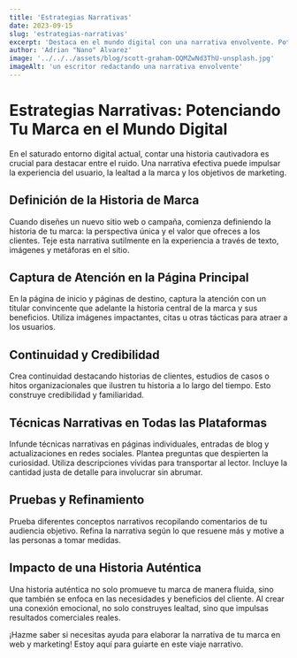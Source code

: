 ```yaml
---
title: 'Estrategias Narrativas'
date: 2023-09-15
slug: 'estrategias-narrativas'
excerpt: 'Destaca en el mundo digital con una narrativa envolvente. Potencia la experiencia del usuario, lealtad a la marca y metas de marketing.'
author: 'Adrian "Nano" Alvarez'
image: '../../../assets/blog/scott-graham-OQMZwNd3ThU-unsplash.jpg'
imageAlt: 'un escritor redactando una narrativa envolvente'
---
```


# Estrategias Narrativas: Potenciando Tu Marca en el Mundo Digital

En el saturado entorno digital actual, contar una historia cautivadora es crucial para destacar entre el ruido. Una narrativa efectiva puede impulsar la experiencia del usuario, la lealtad a la marca y los objetivos de marketing.

## Definición de la Historia de Marca

Cuando diseñes un nuevo sitio web o campaña, comienza definiendo la historia de tu marca: la perspectiva única y el valor que ofreces a los clientes. Teje esta narrativa sutilmente en la experiencia a través de texto, imágenes y metáforas en el sitio.

## Captura de Atención en la Página Principal

En la página de inicio y páginas de destino, captura la atención con un titular convincente que adelante la historia central de la marca y sus beneficios. Utiliza imágenes impactantes, citas u otras tácticas para atraer a los usuarios.

## Continuidad y Credibilidad

Crea continuidad destacando historias de clientes, estudios de casos o hitos organizacionales que ilustren tu historia a lo largo del tiempo. Esto construye credibilidad y familiaridad.

## Técnicas Narrativas en Todas las Plataformas

Infunde técnicas narrativas en páginas individuales, entradas de blog y actualizaciones en redes sociales. Plantea preguntas que despierten la curiosidad. Utiliza descripciones vívidas para transportar al lector. Incluye la cantidad justa de detalle para involucrar sin abrumar.

## Pruebas y Refinamiento

Prueba diferentes conceptos narrativos recopilando comentarios de tu audiencia objetivo. Refina la narrativa según lo que resuene más y motive a las personas a tomar medidas.

## Impacto de una Historia Auténtica

Una historia auténtica no solo promueve tu marca de manera fluida, sino que también se enfoca en las necesidades y beneficios del cliente. Al crear una conexión emocional, no solo construyes lealtad, sino que impulsas resultados comerciales reales.

¡Hazme saber si necesitas ayuda para elaborar la narrativa de tu marca en web y marketing! Estoy aquí para guiarte en este viaje narrativo.